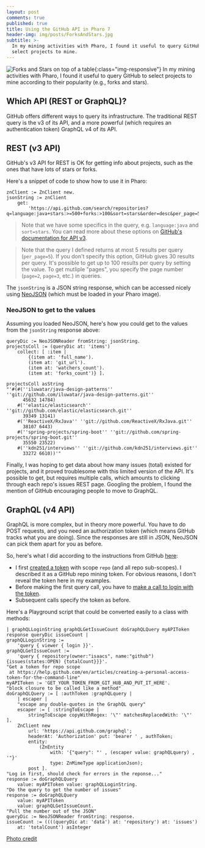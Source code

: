 ```yaml
---
layout: post
comments: true
published: true
title: Using the GitHub API in Pharo 7
header-img: img/posts/ForksAndStars.jpg
subtitle: >-
  In my mining activities with Pharo, I found it useful to query GitHub to
  select projects to mine.
---
```


![Forks and Stars on top of a table]({{site.baseurl}}/img/posts/ForksAndStars.jpg){:class="img-responsive"} In my mining activities with Pharo, I found it useful to query GitHub to select projects to mine according to their popularity (e.g., forks and stars).

## Which API (REST or GraphQL)?

GitHub offers different ways to query its infrastructure. The traditional REST query is the v3 of its API, and a more powerful (which requires an authentication token) GraphQL v4 of its API.

## REST (v3 API) 

GitHub's v3 API for REST is OK for getting info about projects, such as the ones that have lots of stars or forks. 

Here's a snippet of code to show how to use it in Pharo:
```
znClient := ZnClient new.
jsonString := znClient
    get:
        'https://api.github.com/search/repositories?q=language:java+stars:>=500+forks:>100&sort=stars&order=desc&per_page=5'.
```

>Note that we have some specifics in the query, e.g. `language:java` and `sort=stars`. You can read more about these options on [GitHub's documentation for API v3](https://developer.github.com/v3/). 

>Note that the query I defined returns at most 5 results per query (`per_page=5`). If you don't specify this option, GitHub gives 30 results per query. It's possible to get up to 100 results per query by setting the value. To get mutliple "pages", you specify the page number (`page=2`, `page=3`, etc.) in queries.

The `jsonString` is a JSON string response, which can be accessed nicely using [NeoJSON](https://github.com/svenvc/NeoJSON) (which must be loaded in your Pharo image).

### NeoJSON to get to the values 

Assuming you loaded NeoJSON, here's how you could get to the values from the `jsonString` response above:

```smalltalk
queryDic := NeoJSONReader fromString: jsonString.
projectsColl := (queryDic at: 'items')
    collect: [ :item | 
        {(item at: 'full_name').
        (item at: 'git_url').
        (item at: 'watchers_count').
        (item at: 'forks_count')} ].
    
projectsColl asString        
"'#(#(''iluwatar/java-design-patterns'' ''git://github.com/iluwatar/java-design-patterns.git'' 
      45632 14784)
    #(''elastic/elasticsearch'' ''git://github.com/elastic/elasticsearch.git'' 
      39349 13141) 
    #(''ReactiveX/RxJava'' ''git://github.com/ReactiveX/RxJava.git'' 
      38107 6443) 
    #(''spring-projects/spring-boot'' ''git://github.com/spring-projects/spring-boot.git'' 
      35550 23522) 
    #(''kdn251/interviews'' ''git://github.com/kdn251/interviews.git'' 
      33272 6610))'"       
```

Finally, I was hoping to get data about how many issues (total) existed for projects, and it proved troublesome with this limited version of the API. It's possible to get, but requires multiple calls, which amounts to clicking through each repo's issues REST page. Googling the problem, I found the mention of GitHub encouraging people to move to GraphQL.

## GraphQL (v4 API)

GraphQL is more complex, but in theory more powerful. You have to do POST requests, and you need an authorization token (which means GitHub tracks what you are doing). Since the responses are still in JSON, NeoJSON can pick them apart for you as before.

So, here's what I did according to the instructions from GitHub [here](https://developer.github.com/v4/guides/forming-calls/):

- I first [created a token](https://help.github.com/en/articles/creating-a-personal-access-token-for-the-command-line) with scope `repo` (and all repo sub-scopes). I described it as a GitHub repo mining token. For obvious reasons, I don't reveal the token here in my examples.
- Before making the first query call, you have to [make a call to login with the token](https://developer.github.com/v4/guides/forming-calls/#communicating-with-graphql). 
- Subsequent calls specify the token as before.

Here's a Playground script that could be converted easily to a class with methods:

```smalltalk
| graphQLLoginString graphQLGetIssueCount doGraphQLQuery myAPIToken response queryDic issueCount |
graphQLLoginString := 
    'query { viewer { login }}'.
graphQLGetIssueCount := 
    'query { repository(owner:"isaacs", name:"github") {issues(states:OPEN) {totalCount}}}'.
"Get a token for repo scope 
 at https://help.github.com/en/articles/creating-a-personal-access-token-for-the-command-line"
myAPIToken := 'GET_YOUR_TOKEN_FROM_GIT_HUB_AND_PUT_IT_HERE'.
"block closure to be called like a method"
doGraphQLQuery := [ :authToken :graphQLquery | 
    | escaper |
    "escape any double-quotes in the GraphQL query"
    escaper := [ :stringToEscape | 
        stringToEscape copyWithRegex: '\"' matchesReplacedWith: '\"' ].
    ZnClient new
        url: 'https://api.github.com/graphql';
        headerAt: 'Authorization' put: 'bearer ' , authToken;
        entity:
            (ZnEntity
                with: '{"query": "' , (escaper value: graphQLquery) , '"}'
                type: ZnMimeType applicationJson);
        post ].
"Log in first, should check for errors in the reponse..."
response := doGraphQLQuery 
    value: myAPIToken value: graphQLLoginString.
"Do the query to get the number of issues"
response := doGraphQLQuery
    value: myAPIToken
    value: graphQLGetIssueCount.
"Pull the number out of the JSON"
queryDic := NeoJSONReader fromString: response.
issueCount := ((((queryDic at: 'data') at: 'repository') at: 'issues')
    at: 'totalCount') asInteger
```

[Photo credit](https://www.maxpixel.net/Metal-Metal-Fork-Spoon-Fork-Cutlery-Close-2390507)
